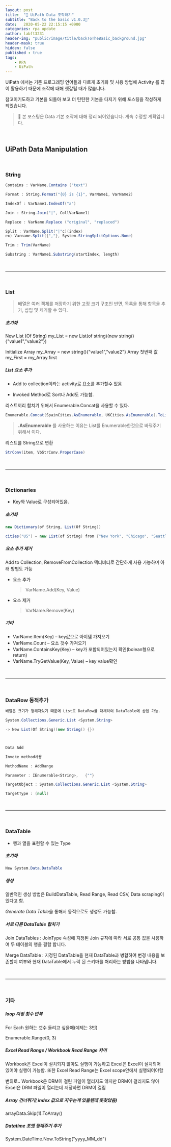 ```yaml
---
layout: post
title:  "🤒 UiPath Data 조작하기"
subtitle: "Back to the basic v1.0.3🚐" 
date:   2020-05-22 22:15:15 +0900
categories: rpa update
author: labft3231
header-img: "public/image/title/backToTheBasic_background.jpg"
header-mask: true
hidden: false
published : true
tags:
    - RPA
    - UiPath
---
```


UiPath 에서는 기존 프로그래밍 언어들과 다르게 초기화 및 사용 방법에 Activity 를 많이 활용하기 때문에 조작에 대해 헷갈릴 때가 많습니다.

참고이기도하고 기본을 되돌아 보고 더 탄탄한 기본을 다지기 위해 포스팅을 작성하게 되었습니다.

> 🗿 본 포스팅은 Data 기본 조작에 대해 정리 되어있습니다. 
> 계속 수정할 계획입니다. 


<br>

## UiPath Data Manipulation

<br>

### String

```c#
Contains : VarName.Contains ("text")

Format : String.Format("{0} is {1}", VarName1, VarName2)

IndexOf : VarName1.IndexOf("a")

Join : String.Join("|", CollVarName1)

Replace : VarName.Replace ("original", "replaced")

Split : VarName.Split("|"c)(index) 
ex) Varname.Split({","}, System.StringSplitOptions.None)

Trim : Trim(VarName)

Substring : VarName1.Substring(startIndex, length)
```

<br>

---

<br>

### List

>  배열은 여러 객체를 저장하기 위한 고정 크기 구조인 반면, 목록을 통해 항목을 추가, 삽입 및 제거할 수 있다.



##### 초기화

New List (Of String)
my_List = new List(of string)(new string(){"value1","value2"})

Initialize Array
my_Array = new string(){"value1","value2"}
Array 첫번째 값
my_First = my_Array.first


##### List 요소 추가

- Add to collection이라는 activity로 요소를 추가할수 있음

- Invoked Method로 Sort나 Add도 가능함.



리스트끼리 합치기 위해서 Enumerable.Concat을 사용할 수 있다. 

```c#
Enumerable.Concat(SpainCities.AsEnumerable, UKCities.AsEnumerable).ToList
```

>  **.AsEnumerable** 를 사용하는 이유는 List를 Enumerable한것으로 바꿔주기 위해서 이다.



리스트를 String으로 변환

```c#
StrConv(item, VbStrConv.ProperCase)
```

<br>

---

<br>

### Dictionaries

- Key와 Value로 구성되어있음.



##### 초기화

```c#
new Dictionary(of String, List(Of String))

cities("US") = new List(of String) from {"New York", "Chicago", "Seattle","San Francisco"}

```



##### 요소 추가 제거 

Add to Collection, RemoveFromCollection 액티비티로 간단하게 사용 가능하며 아래 방법도 가능

- 요소 추가

  > VarName.Add(Key, Value)

- 요소 제거

  > VarName.Remove(Key)



##### 기타

- VarName.Item(Key) – key값으로 아이템 가져오기
- VarName.Count – 요소 갯수 가져오기
- VarName.ContainsKey(Key) – key가 포함되어있는지 확인(bolean형으로 return)
- VarName.TryGetValue(Key, Value) – key value확인

<br>

---

<br>

### DataRow 동적추가

```c#
배열은 크기가 정해져있기 때문에 List로 DataRow를 대체하여 DataTable에 삽입 가능.

System.Collections.Generic.List <System.String>

-> New List(Of String)(new String() {})



Data Add

Invoke method사용

MethodName : AddRange

Parameter : IEnumerable<String>,   {""}

TargetObject : System.Collections.Generic.List <System.String>

TargetType : (null)
```

<br>

---

<br>

### DataTable 

- 행과 열을 표현할 수 있는 Type



##### 초기화

```c#
New System.Data.DataTable
```



##### 생성

일반적인 생성 방법은 BuildDataTable, Read Range, Read CSV, Data scraping이 있다고 함.

*Generate Data Table*을 통해서 동적으로도 생성도 가능함.



##### 서로 다른 DataTable 합치기

Join DataTables : JoinType 속성에 지정된 Join 규칙에 따라 서로 공통 값을 사용하여 두 테이블의 행을 결합 합니다.

Merge DataTable : 지정된 DataTable을 현재 DataTable과 병합하여 변경 내용을 보존할지 여부와 현재 DataTable에서 누락 된 스키마를 처리하는 방법을 나타냅니다.

<br>

---

<br>

### 기타

##### loop 지정 횟수 반복 

For Each 원하는 갯수 돌리고 싶을때(예제는 3번)

Enumerable.Range(0,  3)



##### Excel Read Range / Workbook Read Range 차이

Workbook은 Excel이 설치되지 않아도 실행이 가능하고 Excel은 Excel이 설치되어 있어야 실행이 가능함.
또한 Excel Read Range는 Excel scope안에서 실행되어야함

번외로..
Workbook은 DRM이 걸린 파일이 열리지도 않지만 DRM이 걸리지도 않아
Excel은 DRM 파일이 열리는데 저장하면 DRM이 걸림

##### Array 건너뛰기( index 값으로 지우는게 있을텐데 못찾았음)
arrayData.Skip(1).ToArray()


##### Datatime 포맷 정해주기 추가
System.DateTime.Now.ToString("yyyy_MM_dd")